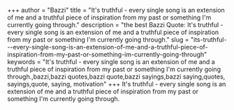 +++
author = "Bazzi"
title = "It's truthful - every single song is an extension of me and a truthful piece of inspiration from my past or something I'm currently going through."
description = "the best Bazzi Quote: It's truthful - every single song is an extension of me and a truthful piece of inspiration from my past or something I'm currently going through."
slug = "its-truthful---every-single-song-is-an-extension-of-me-and-a-truthful-piece-of-inspiration-from-my-past-or-something-im-currently-going-through"
keywords = "It's truthful - every single song is an extension of me and a truthful piece of inspiration from my past or something I'm currently going through.,bazzi,bazzi quotes,bazzi quote,bazzi sayings,bazzi saying,quotes, sayings,quote, saying, motivation"
+++
It's truthful - every single song is an extension of me and a truthful piece of inspiration from my past or something I'm currently going through.
